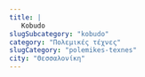 ```yaml
---
title: |
   Kobudo
slugSubcategory: "kobudo"
category: "Πολεμικές τέχνες"
slugCategory: "polemikes-texnes"
city: "Θεσσαλονίκη"
---
```


